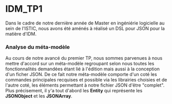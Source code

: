 # IDM_TP1

Dans le cadre de notre dernière année de Master en ingéniérie logicielle au sein de l'ISTIC, nous avons été aménés à réalisé un DSL pour JSON
pour la matière d'IDM.

### Analyse du méta-modèle

Au cours de notre avancé du premier TP, nous sommes parvenues à nous mettre d'accord sur un méta-modèle regroupant 
selon nous toutes les fonctionnalités demandées étant lié à l'édition mais aussi à la conception d'un ficher JSON.
De ce fait notre méta-modèle comporte d'un coté les commandes principales recquises et possible via les librairies
choisies et de l'autre coté, les éléments permettant à notre fichier JSON d'être "complet".
Plus précisement, il y'a tout d'abord les **Entity** qui représente les **JSONObject** et les **JSONArray**.
